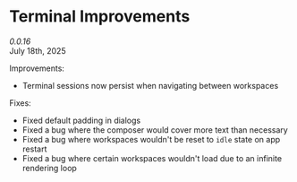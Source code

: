 # Terminal Improvements 
_0.0.16_  
July 18th, 2025 

Improvements: 

- Terminal sessions now persist when navigating between workspaces 

Fixes:

- Fixed default padding in dialogs
- Fixed a bug where the composer would cover more text than necessary 
- Fixed a bug where workspaces wouldn't be reset to `idle` state on app restart
- Fixed a bug where certain workspaces wouldn't load due to an infinite rendering loop 
